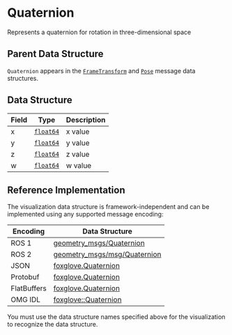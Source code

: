 # Quaternion

Represents a quaternion for rotation in three-dimensional space

## Parent Data Structure

`Quaternion` appears in the [`FrameTransform`](./frame-transform) and [`Pose`](./pose) message data structures.

## Data Structure

| Field | Type                                    | Description |
| ----- | --------------------------------------- | ----------- |
| x     | [`float64`](./built-in%20types#float64) | x value     |
| y     | [`float64`](./built-in%20types#float64) | y value     |
| z     | [`float64`](./built-in%20types#float64) | z value     |
| w     | [`float64`](./built-in%20types#float64) | w value     |

## Reference Implementation

The visualization data structure is framework-independent and can be implemented using any supported message encoding:

| Encoding    | Data Structure                                                                                                    |
| ----------- | ----------------------------------------------------------------------------------------------------------------- |
| ROS 1       | [geometry_msgs/Quaternion](https://docs.ros.org/en/noetic/api/geometry_msgs/html/msg/Quaternion.html)             |
| ROS 2       | [geometry_msgs/msg/Quaternion](https://docs.ros2.org/galactic/api/geometry_msgs/msg/Quaternion.html)              |
| JSON        | [foxglove.Quaternion](https://github.com/foxglove/foxglove-sdk/blob/main/schemas/jsonschema/Quaternion.json)      |
| Protobuf    | [foxglove.Quaternion](https://github.com/foxglove/foxglove-sdk/blob/main/schemas/proto/foxglove/Quaternion.proto) |
| FlatBuffers | [foxglove.Quaternion](https://github.com/foxglove/foxglove-sdk/blob/main/schemas/flatbuffer/Quaternion.fbs)       |
| OMG IDL     | [foxglove::Quaternion](https://github.com/foxglove/foxglove-sdk/blob/main/schemas/omgidl/foxglove/Quaternion.idl) |

You must use the data structure names specified above for the visualization to recognize the data structure.
